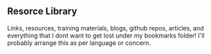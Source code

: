## Resorce Library

Links, resources, training materials, blogs, github repos, articles, and everything that I dont want to get lost under my bookmarks folder! I'll probably arrange this as per language or concern. 